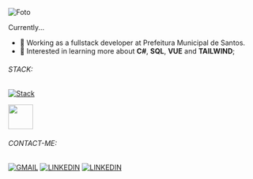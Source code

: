 ![Foto](https://tenor.com/pt-BR/view/typing-busy-work-office-homework-gif-11795563)


Currently...
 - 💼 Working as a fullstack developer at Prefeitura Municipal de Santos. 
 - 📝 Interested in learning more about **C#**, **SQL**, **VUE** and **TAILWIND**;

###### STACK:
[![Stack](https://skillicons.dev/icons?i=vue,php,mint,tailwind,laravel,cs,dotnet,html,css,js,mysql,windows,visualstudio,git,github,figma&theme=light)]()
<p>
<img src="https://external-content.duckduckgo.com/iu/?u=https%3A%2F%2Fwww.liblogo.com%2Fimg-logo%2Fsq6364s5cc-sql-server-logo-sql-server-free-logo-icons.png&f=1&nofb=1&ipt=656f79b7ba08cd7e16b577e5a62430a596d54a585a942326f7bc0da9cd6e732e&ipo=images" style="height: 50px">
</p> 

###### CONTACT-ME:
[![GMAIL](https://skillicons.dev/icons?i=gmail&theme=light)](mailto:ju.fidalgodesenv@gmail.com) [![LINKEDIN](https://skillicons.dev/icons?i=linkedin)](https://www.linkedin.com/in/juliana-fidalgo-4a8168295/) [![LINKEDIN](https://skillicons.dev/icons?i=wpp)](https://www.linkedin.com/in/juliana-fidalgo-4a8168295/)
